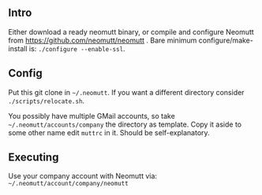 ## Intro

Either download a ready neomutt binary, or compile and configure Neomutt from https://github.com/neomutt/neomutt .
Bare minimum configure/make-install is: `./configure --enable-ssl`.


## Config

Put this git clone in `~/.neomutt`. If you want a different directory consider `./scripts/relocate.sh`.

You possibly have multiple GMail accounts, so take `~/.neomutt/accounts/company` the directory as template. Copy it aside to some other name edit `muttrc` in it. Should be self-explanatory.


## Executing

Use your company account with Neomutt via: `~/.neomutt/account/company/neomutt`
